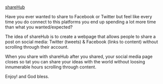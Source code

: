 [shareHub](https://sharehub.lionelnkaya.com/) 

Have you ever wanted to share to Facebook or Twitter but feel like every time you do connect to this platforms you end up spending a lot more time than what you wanted/expected?

The idea of shareHub is to create a webpage that allows people to share a post on social media: Twitter (tweets) & Facebook (links to content) without scrolling through their account.

When you share with shareHub after you shared, your social media page closes so tat you can share your ideas with the world without loosing innumerable hours scrolling through content.

Enjoy! and God bless.
 
